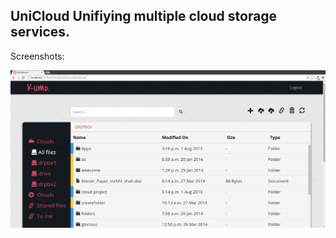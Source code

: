## UniCloud Unifiying multiple cloud storage services.

Screenshots:

![UI sample](./public/Screenshot.from.2014-11-01.02_45_39.png?raw=true)
